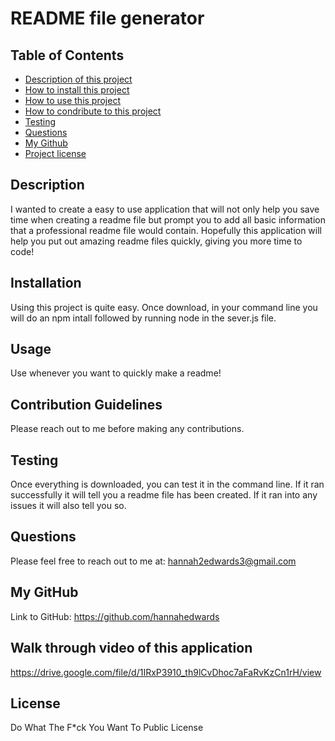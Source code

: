 
# README file generator
## Table of Contents
- [Description of this project](#Description)
- [How to install this project](#Installation)
- [How to use this project](#Usage)
- [How to condribute to this project](#Contribution)
- [Testing](#Tests)
- [Questions](#Email)
- [My Github](#GitHub)
- [Project license](#License)
## Description
I wanted to create a easy to use application that will not only help you save time when creating a readme file but prompt you to add all basic information that a professional readme file would contain. Hopefully this application will help you put out amazing readme files quickly, giving you more time to code!
## Installation 
Using this project is quite easy. Once download, in your command line you will do an npm intall followed by running node in the sever.js file.
## Usage
Use whenever you want to quickly make a readme!
## Contribution Guidelines
Please reach out to me before making any contributions.
## Testing
Once everything is downloaded, you can test it in the command line. If it ran successfully it will tell you a readme file has been created. If it ran into any issues it will also tell you so.
## Questions
Please feel free to reach out to me at: hannah2edwards3@gmail.com
## My GitHub
Link to GitHub: https://github.com/hannahedwards
## Walk through video of this application
https://drive.google.com/file/d/1IRxP3910_th9lCvDhoc7aFaRvKzCn1rH/view
## License
Do What The F*ck You Want To Public License
